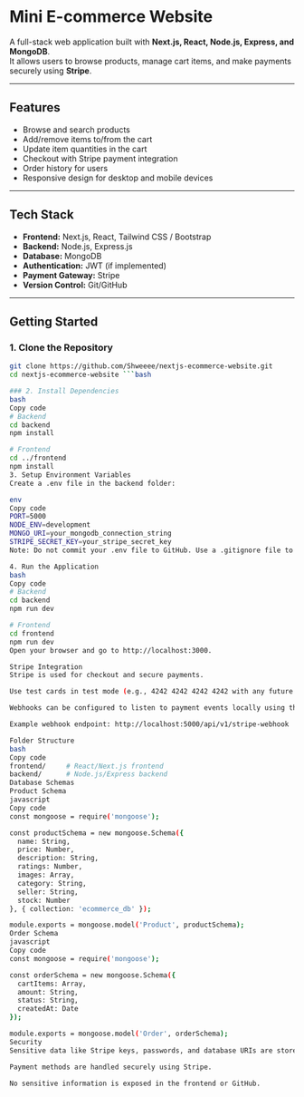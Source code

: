 # Mini E-commerce Website

A full-stack web application built with **Next.js, React, Node.js, Express, and MongoDB**.  
It allows users to browse products, manage cart items, and make payments securely using **Stripe**.

---

## Features

- Browse and search products
- Add/remove items to/from the cart
- Update item quantities in the cart
- Checkout with Stripe payment integration
- Order history for users
- Responsive design for desktop and mobile devices

---

## Tech Stack

- **Frontend:** Next.js, React, Tailwind CSS / Bootstrap
- **Backend:** Node.js, Express.js
- **Database:** MongoDB
- **Authentication:** JWT (if implemented)
- **Payment Gateway:** Stripe
- **Version Control:** Git/GitHub

---

## Getting Started

### 1. Clone the Repository

```bash
git clone https://github.com/Shweeee/nextjs-ecommerce-website.git
cd nextjs-ecommerce-website ```bash

### 2. Install Dependencies
bash
Copy code
# Backend
cd backend
npm install

# Frontend
cd ../frontend
npm install
3. Setup Environment Variables
Create a .env file in the backend folder:

env
Copy code
PORT=5000
NODE_ENV=development
MONGO_URI=your_mongodb_connection_string
STRIPE_SECRET_KEY=your_stripe_secret_key
Note: Do not commit your .env file to GitHub. Use a .gitignore file to keep it private.

4. Run the Application
bash
Copy code
# Backend
cd backend
npm run dev

# Frontend
cd frontend
npm run dev
Open your browser and go to http://localhost:3000.

Stripe Integration
Stripe is used for checkout and secure payments.

Use test cards in test mode (e.g., 4242 4242 4242 4242 with any future expiry and CVC).

Webhooks can be configured to listen to payment events locally using the Stripe CLI.

Example webhook endpoint: http://localhost:5000/api/v1/stripe-webhook

Folder Structure
bash
Copy code
frontend/     # React/Next.js frontend
backend/      # Node.js/Express backend
Database Schemas
Product Schema
javascript
Copy code
const mongoose = require('mongoose');

const productSchema = new mongoose.Schema({
  name: String,
  price: Number,
  description: String,
  ratings: Number,
  images: Array,
  category: String,
  seller: String,
  stock: Number
}, { collection: 'ecommerce_db' });

module.exports = mongoose.model('Product', productSchema);
Order Schema
javascript
Copy code
const mongoose = require('mongoose');

const orderSchema = new mongoose.Schema({
  cartItems: Array,
  amount: String,
  status: String,
  createdAt: Date
});

module.exports = mongoose.model('Order', orderSchema);
Security
Sensitive data like Stripe keys, passwords, and database URIs are stored in environment variables.

Payment methods are handled securely using Stripe.

No sensitive information is exposed in the frontend or GitHub.
